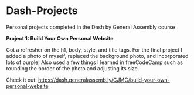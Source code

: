 # Dash-Projects
Personal projects completed in the Dash by General Assembly course

**Project 1: Build Your Own Personal Website**

Got a refresher on the h1, body, style, and title tags. For the final project I
added a photo of myself, replaced the background photo, and incorporated lots of
purple! Also used a few things I learned in freeCodeCamp such as rounding the
border of the photo and adjusting its size.

Check it out: https://dash.generalassemb.ly/CJMC/build-your-own-personal-website
